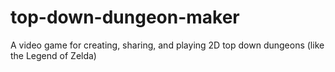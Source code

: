 # top-down-dungeon-maker
A video game for creating, sharing, and playing 2D top down dungeons (like the Legend of Zelda)
